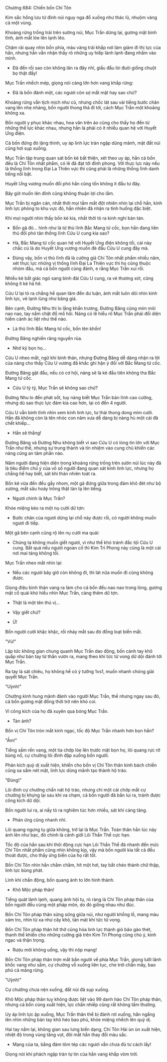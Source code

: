 




Chương 684: Chiến bốn Chí Tôn


Kim sắc hồng lưu từ đỉnh núi nguy nga đổ xuống như thác lũ, nhuộm vàng cả một vùng.

Khoảng rừng trống trải trên sường núi, Mục Trần dừng lại, gương mặt bình tĩnh, ánh mắt lóe lên lạnh lẽo.

Chậm rãi quay nhìn bốn phía, màu vàng trải khắp nơi làm giảm đi thị lực của hắn, nhưng hắn vẫn nhận thấy rõ những uy hiếp lành lạnh đang nhắm vào mình.

- Đã đến rồi sao còn không lăn ra đây nhỉ, giấu đầu lòi đuôi giống chuột bọ thật đấy!

Mục Trần nhếch mép, giọng nói càng lớn hơn vang khắp rừng:

- Đã là bốn đánh một, các ngươi còn sợ mất mặt hay sao chứ?

Khoảng rừng vẫn tịch mịch như cũ, nhưng chốc lát sau vài tiếng bước chân vang lên nhẹ nhàng, bốn người thong thả đi tới, cách Mục Trần một khoảng không xa.

Bốn người y phục khác nhau, hoa văn trên áo cũng cho thấy họ đến từ những thế lực khác nhau, nhưng hẳn là phải có ít nhiều quan hệ với Huyết Ưng điện.

Cả bốn đứng đó lặng thinh, uy áp linh lực tràn ngập dũng mãnh, mặt đất núi cũng hơi sụp xuống.

Mục Trần tập trung quan sát bốn kẻ bất thiện, xét theo uy áp, hẳn cả bốn đều là Chí Tôn nhất phẩm, có lẽ đã đạt tới đỉnh phong. Với thực lực này nếu là thống lĩnh trong Đại La Thiên vực thì cũng phải là những thống lĩnh danh tiếng nổi bật.

Huyết Ưng vương muốn đối phó hắn cũng tốn không ít đầu tư đây.

Bây giờ muốn lên đỉnh cũng không thuận lợi cho lắm.

Mục Trần bị ngăn cản, nhất thời mọi tầm mắt đột nhiên nhìn lại chỗ hắn, kính linh lực phóng to khu vực đó, hẳn nhiên đã nhận ra tình huống đặc biệt.

Khi mọi người nhìn thấy bốn kẻ kia, nhất thời tỏ ra kinh nghi bàn tán.

- Bốn gã đó... hình như là tứ thủ lĩnh Bắc Mang tứ cốc, bọn hắn đang liên thủ đối phó tân thống lĩnh Cửu U cung kia sao?

- Hà, Bắc Mang tứ cốc quan hệ với Huyết Ưng điện không tồi, cái này chắc cú là do Huyết Ưng vương muốn đè đầu Cửu U cung đây mà.

- Đúng vậy, bốn vị thủ lĩnh đã là cường giả Chí Tôn nhất phẩm nhiều năm, xét thực lực những vị thống lĩnh Đại La Thiên vực thì họ cũng thuộc nhóm đầu, mà cả bốn người cùng đánh, e rằng Mục Trần xui rồi.

Nhiều kẻ bất giác ngó sang bình đài Cửu U cung, ra vẻ thương xót, cũng không ít kẻ hả hê.

Cửu U lại tỏ ra chẳng hề quan tâm đến dư luận, ánh mắt luôn dõi nhìn kính linh lực, vẻ lạnh lùng như băng giá.

Bên cạnh, Đường Nhu thì lo lắng khẩn trương, Đường Băng cũng mím môi nao nao, tay nắm chặt đổ mồ hôi. Nàng có lẽ hiểu rõ Mục Trần phải đối diện hiểm cảnh ác liệt như thế nào.

- Là thủ lĩnh Bắc Mang tứ cốc, bốn tên khốn!

Đường Băng nghiến răng nguyền rủa.

- Nhớ kỹ bọn họ...

Cửu U nheo mắt, ngữ khí bình thản, nhưng Đường Băng dễ dàng nhận ra lời của nàng cho thấy Cửu U vương đã khắc ghi hận ý đối với Bắc Mang tứ cốc.

Đường Băng gật đầu, nếu có cơ hội, nàng sẽ là kẻ đầu tiên không tha Bắc Mang tứ cốc.

- Cửu U tỷ tỷ, Mục Trần sẽ không sao chứ?

Đường Nhu lo đến phát sốt, tuy nàng biết Mục Trần bản lĩnh cao cường, nhưng dù sao thực lực đám kia cao hơn, lại có đến 4 người.

Cửu U vẫn bình tĩnh nhìn xem kính linh lực, tư thái thong dong mỉm cười. Hắn đã không còn là tên nhóc con năm xưa dễ dàng bị nàng hù một cái đã chết khiếp...

- Hắn sẽ thắng!

Đường Băng và Đường Nhu không biết vì sao Cửu U có lòng tin lớn với Mục Trần như thế, nhưng sự trung thành và tín nhiệm vào cung chủ khiến các nàng cũng an tâm phần nào.

Năm người đang hiện diện trong khoảng rừng trống trên sườn núi lúc này đã là tiêu điểm chú ý của vô số người đang quan sát kính linh lực, nhưng họ chẳng hề hay biết, sát khí thản nhiên toát ra.

Bốn kẻ vừa đến đều gầy nhom, một gã đứng giữa trong đám khô đét như bộ xương, mắt sâu hoáy trông thật tàn tạ lên tiếng.

- Ngươi chính là Mục Trần?

Khóe miệng kéo ra một nụ cười dữ tợn:

- Bước chân của ngươi dừng lại chỗ này được rồi, có người không muốn ngươi đi tiếp.

Một gã bên cạnh cũng rộ lên nụ cười ma quái:

- Chúng ta không muốn giết ngươi, vì như thế khó tránh đắc tội Cửu U cung. Bất quá nếu ngươi ngoan cố thì Kim Trì Phong này cũng là một cái nơi mai táng không tồi.

Mục Trần nheo mắt nhìn lại:

- Nếu các ngươi bây giờ còn không đi, thì lát nữa muốn đi cũng không được.

Giọng điệu bình thản vang ra làm cho cả bốn đều nao nao trong lòng, gương mặt cổ quái khó hiểu nhìn Mục Trần, càng thêm dữ tợn.

- Thật là một tên thú vị...

- Vậy giết chứ?

- Ừ!

Bốn người cười khặc khặc, rồi nháy mắt sau đó đồng loạt biến mất.

"Vù!"

Lập tức không gian chung quanh Mục Trần dao động, bốn cánh tay khô quắp như bàn tay tử thần vươn ra, mang theo khí tức tử vong dữ dội đánh tới Mục Trần.

Ra tay là sát chiêu, họ không hề có ý tưởng 1vs1, muốn nhanh chóng giải quyết Mục Trần.

"Uỳnh!"

Chưởng kình hung mãnh đánh vào người Mục Trần, thế nhưng ngay sau đó, cả bốn gương mặt đồng thời trở nên khó coi.

Vì công kích của họ đã xuyên qua bóng Mục Trần.

- Tàn ảnh?

Bốn vị Chí Tôn tròn mắt kinh ngạc, tốc độ Mục Trần nhanh hơn bọn hắn?

"Ầm!"

Tiếng sấm rền vang, một tia chớp lóe lên trước mặt bọn họ, lôi quang rực rỡ bùng nổ, cự chưởng lôi đình đập xuống bốn người.

Phản kích quỷ dị xuất hiện, khiến cho bốn vị Chí Tôn thân kinh bách chiến cũng sa sầm nét mặt, linh lực dũng mãnh tạo thành hộ tráo.

"Đùng!"

Lôi đình cự chưởng chấn nát hộ tráo, nhưng chỉ một cái chớp mắt cự chưởng bị khựng lại sau khi va chạm, cả bốn người đã bắn lui ra, tránh được công kích dữ dội.

Bốn người lui ra, ai nấy tỏ ra nghiêm túc hơn nhiều, sát khí càng tăng.

- Phản ứng cũng nhanh nhỉ.

Lôi quang ngưng tụ giữa không, trở lại là Mục Trần. Toàn thân hắn lúc này ánh lên như bạc, đó chính là cảnh giới Lôi Thần Thể cực hạn.

Tốc độ của hắn sau khi thôi động cực hạn Lôi Thần Thể đã nhanh đến mức Chí Tôn nhất phẩm cũng nhìn không kịp, vậy mà bốn người kia tất cả đều thoát được, cho thấy ứng biến của họ rất tốt.

Bốn Chí Tôn nhìn hắn chằm chằm, hít một hơi, tay bắt chéo thành chữ thập, linh lực bùng phát.

Linh khí chấn động, bốn quang ảnh to lớn hình thành.

- Khô Mộc pháp thân!

Tiếng quát lành lạnh, quang ảnh hội tụ, rò ràng là Chí Tôn pháp thân của bốn người đều cùng một pháp môn, do đó giống nhau như đúc.

Bốn Chí Tôn pháp thân sừng sững giữa núi, như người khổng lồ, mang màu xám tro, nhìn từ xa như cây khô, tản mát khí tức tử vong.

Bốn Chí Tôn pháp thân hít thở cũng hóa linh lực thành gió bão gào thét, thanh thế khiến cho những cường giả trên Kim Trì Phong cũng chú ý, kinh ngạc và thận trọng.

- Rượu mời không uống, vậy thì nộp mạng!

Bốn Chí Tôn pháp thân trợn mắt bắn người về phía Mục Trần, giọng lưỡi lãnh khốc vang như sấm, cự chưởng vỗ xuống liên tục, che trời chắn mây, bao phủ cả mảng rừng.

"Uỳnh!"

Cự chưởng chưa nện xuống, đất núi đã sụp xuống.

Khô Mộc pháp thân tuy không được liệt vào 99 danh hào Chí Tôn pháp thân, nhưng cả bốn cùng xuất hiện, lực chấn nhiếp cũng rất không tầm thường.

Uy áp linh lực ập xuống, Mục Trần thân thể bị đánh rơi xuống, hắn ngẩng lên nhìn những bàn tay khô héo bao phủ, khóe miệng nhếch lên quỷ dị.

Hai tay nắm lại, không gian sau lưng biến dạng, Chí Tôn Hải ùn ùn xuất hiện, nhiệt độ trong vùng tăng vọt, đôi mắt hắn thay đổi màu sắc.

- Mạng của ta, bằng đám tôm tép các ngươi vẫn chưa đủ tư cách lấy!

Giọng nói khí phách ngập tràn tự tin của hắn vang khắp vòm trời.




